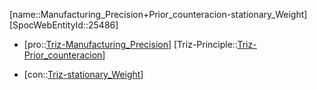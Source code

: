 ﻿---
type: TrizContradiction
aliases:
- Manufacturing_Precision+Prior_counteracion-stationary_Weight
license: CC BY-SA 4.0
copyright: https://github.com/SpocWeb
IsDeleted: false
IsReadOnly: false
Confidential: public
tags: 
- Triz/Contradiction
---
[name::Manufacturing_Precision+Prior_counteracion-stationary_Weight]
[SpocWebEntityId::25486]
+ [pro::[Triz-Manufacturing_Precision](tech/Triz/Parameter/Triz-Manufacturing_Precision.md)]
[Triz-Principle::[Triz-Prior_counteracion](tech/Triz/Principle/Triz-Prior_counteracion.md)]
- [con::[Triz-stationary_Weight](tech/Triz/Parameter/Triz-stationary_Weight.md)]

